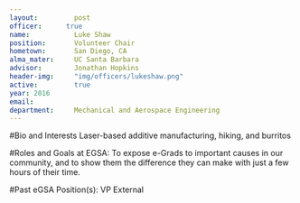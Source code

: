 ```yaml
---
layout:     	post
officer:      true
name:      		Luke Shaw
position: 		Volunteer Chair
hometown: 		San Diego, CA
alma_mater: 	UC Santa Barbara
advisor: 		Jonathan Hopkins
header-img: 	"img/officers/lukeshaw.png"
active: 		true
year: 2016
email: 			
department: 	Mechanical and Aerospace Engineering
---
```


#Bio and Interests
Laser-based additive manufacturing, hiking, and burritos

#Roles and Goals at EGSA:
To expose e-Grads to important causes in our community, and to show them the difference they can make with just a few hours of their time.

#Past eGSA Position(s):
VP External
